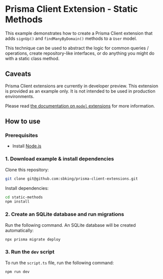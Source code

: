 # Prisma Client Extension - Static Methods

This example demonstrates how to create a Prisma Client extension that adds `signUp()` and `findManyByDomain()` methods to a `User` model.

This technique can be used to abstract the logic for common queries / operations, create repository-like interfaces, or do anything you might do with a static class method.

## Caveats

Prisma Client extensions are currently in developer preview. This extension is provided as an example only. It is not intended to be used in production environments.

Please read [the documentation on `model` extensions](https://www.prisma.io/docs/concepts/components/prisma-client/client-extensions/model) for more information.

## How to use

### Prerequisites

- Install [Node.js](https://nodejs.org/en/download/)

### 1. Download example & install dependencies

Clone this repository:

```sh
git clone git@github.com:sbking/prisma-client-extensions.git
```

Install dependencies:

```sh
cd static-methods
npm install
```

### 2. Create an SQLite database and run migrations

Run the following command. An SQLite database will be created automatically:

```sh
npx prisma migrate deploy
```

### 3. Run the `dev` script

To run the `script.ts` file, run the following command:

```sh
npm run dev
```

